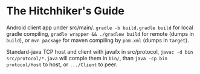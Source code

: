 # The Hitchhiker's Guide

Android client app under src/main/.
`gradle -b build.gradle build` for local gradle compiling, 
`gradle wrapper && ./gradlew build` for remote (dumps in `build`), or 
`mvn package` for maven compiling by `pom.xml` (dumps in `target`).


Standard-java TCP host and client with javafx in src/protocol, 
`javac -d bin src/protocol/*.java` will comple them in `bin/`, than 
`java -cp bin protocol/Host` to host, or `.../Client` to peer. 

